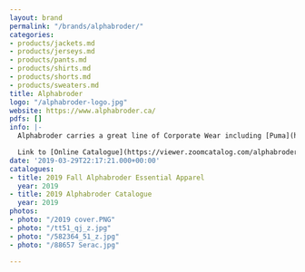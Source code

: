```yaml
---
layout: brand
permalink: "/brands/alphabroder/"
categories:
- products/jackets.md
- products/jerseys.md
- products/pants.md
- products/shirts.md
- products/shorts.md
- products/sweaters.md
title: Alphabroder
logo: "/alphabroder-logo.jpg"
website: https://www.alphabroder.ca/
pdfs: []
info: |-
  Alphabroder carries a great line of Corporate Wear including [Puma](https://balticathletics.com/brands/puma/), Devon & Jones, North End, Team 365, Next Level, [Bella & Canvas](https://balticathletics.com/brands/bella-canvas/), [Jerzees](https://balticathletics.com/brands/jerzees/), [Gildan](https://balticathletics.com/brands/gildan/), Yupoong, Spyder and Columbia, just to name a few.

  Link to [Online Catalogue](https://viewer.zoomcatalog.com/alphabroder-2019-canada)
date: '2019-03-29T22:17:21.000+00:00'
catalogues:
- title: 2019 Fall Alphabroder Essential Apparel
  year: 2019
- title: 2019 Alphabroder Catalogue
  year: 2019
photos:
- photo: "/2019 cover.PNG"
- photo: "/tt51_qj_z.jpg"
- photo: "/582364_51_z.jpg"
- photo: "/88657 Serac.jpg"

---
```

